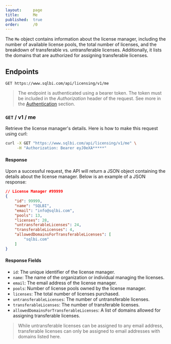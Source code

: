 ```yaml
---
layout:     page
title:      Me
published:  true
order:      /0
---
```

The `Me` object contains information about the license manager, including the number of available license pools, the total number of licenses, and the breakdown of transferable vs. untransferable licenses. Additionally, it lists the domains that are authorized for assigning transferable licenses.

## Endpoints

`GET https://www.sqlbi.com/api/licensing/v1/me`

> The endpoint is authenticated using a bearer token. The token must be included in the *Authorization* header of the request. See more in the [Authentication](index#authentication) section.

### `GET` / v1 / me
Retrieve the license manager's details. Here is how to make this request using curl:

```bash
curl -X GET "https://www.sqlbi.com/api/licensing/v1/me" \
     -H "Authorization: Bearer eyJ0eXA*****"
```

#### Response
Upon a successful request, the API will return a JSON object containing the details about the license manager. Below is an example of a JSON response:

```json
// License Manager #99999
{
    "id": 99999,
    "name": "SQLBI",
    "email": "info@sqlbi.com",
    "pools": 13,
    "licenses": 28,
    "untransferableLicenses": 24,
    "transferableLicenses": 4,
    "allowedDomainsForTransferableLicenses": [
        "sqlbi.com"
    ]
}
```

#### Response Fields

- `id`: The unique identifier of the license manager.
- `name`: The name of the organization or individual managing the licenses.
- `email`: The email address of the license manager.
- `pools`: Number of license pools owned by the license manager.
- `licenses`: The total number of licenses purchased.
- `untransferableLicenses`: The number of untransferable licenses.
- `transferableLicenses`: The number of transferable licenses.
- `allowedDomainsForTransferableLicenses`: A list of domains allowed for assigning transferable licenses. 
> While untransferable licenses can be assigned to any email address, transferable licenses can only be assigned to email addresses with domains listed here.